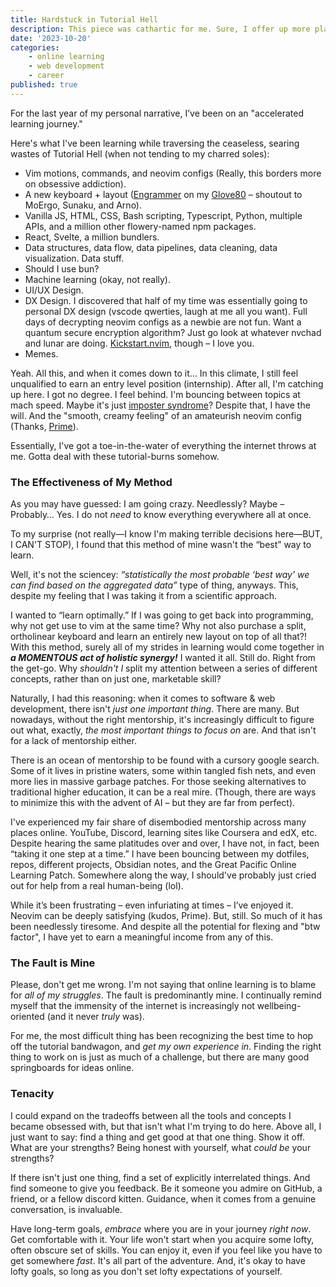 ```yaml
---
title: Hardstuck in Tutorial Hell
description: This piece was cathartic for me. Sure, I offer up more platitudes here, but hey.
date: '2023-10-20'
categories:
    - online learning
    - web development
    - career
published: true
---
```


For the last year of my personal narrative, I’ve been on an "accelerated learning journey."

Here's what I've been learning while traversing the ceaseless, searing wastes of Tutorial Hell (when not tending to my charred soles):
- Vim motions, commands, and neovim configs (Really, this borders more on obsessive addiction).
- A new keyboard + layout ([Engrammer](https://sunaku.github.io/moergo-glove80-keyboard.html#layers) on my [Glove80](https://www.moergo.com/) – shoutout to MoErgo, Sunaku, and Arno).
- Vanilla JS, HTML, CSS, Bash scripting, Typescript, Python, multiple APIs, and a million other flowery-named npm packages.
- React, Svelte, a million bundlers.
- Data structures, data flow, data pipelines, data cleaning, data visualization. Data stuff.
- Should I use bun?
- Machine learning (okay, not really).
- UI/UX Design.
- DX Design. I discovered that half of my time was essentially going to personal DX design (vscode qwerties, laugh at me all you want). Full days of decrypting neovim configs as a newbie are not fun. Want a quantum secure encryption algorithm? Just go look at whatever nvchad and lunar are doing. [Kickstart.nvim](https://github.com/nvim-lua/kickstart.nvim), though – I love you.
- Memes.

Yeah. All this, and when it comes down to it… In this climate, I still feel unqualified to earn an entry level position (internship). After all, I'm catching up here. I got no degree. I feel behind. I'm bouncing between topics at mach speed. Maybe it's just [imposter syndrome](https://80000hours.org/2022/04/imposter-syndrome/)? Despite that, I have the will. And the "smooth, creamy feeling" of an amateurish neovim config (Thanks, [Prime](https://www.youtube.com/@ThePrimeagen)).

Essentially, I've got a toe-in-the-water of everything the internet throws at me. Gotta deal with these tutorial-burns somehow.

### The Effectiveness of My Method
As you may have guessed: I am going crazy. Needlessly? Maybe – Probably… Yes. I do not *need* to know everything everywhere all at once.

To my surprise (not really—I know I'm making terrible decisions here—BUT, I CAN'T STOP), I found that this method of mine wasn't the “best” way to learn.

Well, it's not the sciencey: *“statistically the most probable ‘best way’ we can find based on the aggregated data”* type of thing, anyways. This, despite my feeling that I was taking it from a scientific approach.

I wanted to “learn optimally.” If I was going to get back into programming, why not get use to vim at the same time? Why not also purchase a split, ortholinear keyboard and learn an entirely new layout on top of all that?! With this method, surely all of my strides in learning would come together in ***a MOMENTOUS act of holistic synergy!*** I wanted it all. Still do. Right from the get-go. Why *shouldn't I* split my attention between a series of different concepts, rather than on just one, marketable skill?

Naturally, I had this reasoning: when it comes to software & web development, there isn't *just one important thing*. There are many. But nowadays, without the right mentorship, it's increasingly difficult to figure out what, exactly, *the most important things to focus on* are. And that isn't for a lack of mentorship either.

There is an ocean of mentorship to be found with a cursory google search. Some of it lives in pristine waters, some within tangled fish nets, and even more lies in massive garbage patches. For those seeking alternatives to traditional higher education, it can be a real mire. (Though, there are ways to minimize this with the advent of AI – but they are far from perfect).

I've experienced my fair share of disembodied mentorship across many places online. YouTube, Discord, learning sites like Coursera and edX, etc. Despite hearing the same platitudes over and over, I have not, in fact, been “taking it one step at a time.” I have been bouncing between my dotfiles, repos, different projects, Obsidian notes, and the Great Pacific Online Learning Patch. Somewhere along the way, I should've probably just cried out for help from a real human-being (lol).

While it’s been frustrating – even infuriating at times – I’ve enjoyed it. Neovim can be deeply satisfying (kudos, Prime). But, still. So much of it has been needlessly tiresome. And despite all the potential for flexing and "btw factor", I have yet to earn a meaningful income from any of this.

### The Fault is Mine

Please, don't get me wrong. I'm not saying that online learning is to blame for *all of my struggles*. The fault is predominantly mine. I continually remind myself that the immensity of the internet is increasingly not wellbeing-oriented (and it never *truly* was).

For me, the most difficult thing has been recognizing the best time to hop off the tutorial bandwagon, and *get my own experience in*. Finding the right thing to work on is just as much of a challenge, but there are many good springboards for ideas online.

### Tenacity

I could expand on the tradeoffs between all the tools and concepts I became obsessed with, but that isn't what I'm trying to do here. Above all, I just want to say: find a thing and get good at that one thing. Show it off. What are your strengths? Being honest with yourself, what *could be* your strengths? 

If there isn't just one thing, find a set of explicitly interrelated things. And find someone to give you feedback. Be it someone you admire on GitHub, a friend, or a fellow discord kitten. Guidance, when it comes from a genuine conversation, is invaluable.

Have long-term goals, *embrace* where you are in your journey *right now*. Get comfortable with it. Your life won't start when you acquire some lofty, often obscure set of skills. You can enjoy it, even if you feel like you have to get somewhere *fast*. It's all part of the adventure. And, it's okay to have lofty goals, so long as you don't set lofty expectations of yourself.